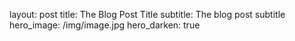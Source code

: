 layout: post
title: The Blog Post Title
subtitle: The blog post subtitle
hero_image: /img/image.jpg
hero_darken: true
